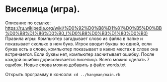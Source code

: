 # Виселица (игра).
Описание по ссылке: https://ru.wikipedia.org/wiki/%D0%92%D0%B8%D1%81%D0%B5%D0%BB%D0%B8%D1%86%D0%B0_(%D0%B8%D0%B3%D1%80%D0%B0)
Правила игры:
Компьютер загадывает слово из файла в папке и показывает сколько в нем букв.
Игрок вводит буквы по одной, если буква есть в слове, компьютер показывает в каких местах в слове она встречается. 
Если буквы нет, компьютер засчитывает ошибку. После каждой ошибки дорисовывается виселица.
Всего можно сделать 7 ошибок.
Новые слова можно добавить в файл: words.txt

Открыть программу в консоли: `cd ../hangman/main.rb`
